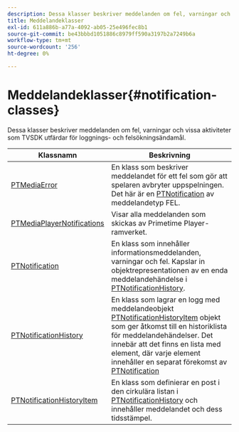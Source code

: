 ```yaml
---
description: Dessa klasser beskriver meddelanden om fel, varningar och vissa aktiviteter som TVSDK utfärdar för loggnings- och felsökningsändamål.
title: Meddelandeklasser
exl-id: 611a886b-a77a-4092-ab05-25e496fec8b1
source-git-commit: be43bbbd1051886c8979ff590a3197b2a7249b6a
workflow-type: tm+mt
source-wordcount: '256'
ht-degree: 0%

---
```


# Meddelandeklasser{#notification-classes}

Dessa klasser beskriver meddelanden om fel, varningar och vissa aktiviteter som TVSDK utfärdar för loggnings- och felsökningsändamål.

| Klassnamn | Beskrivning |
|---|---|
| [PTMediaError](https://help.adobe.com/en_US/primetime/api/psdk/appledoc/Classes/PTMediaError.html) | En klass som beskriver meddelandet för ett fel som gör att spelaren avbryter uppspelningen. Det här är en [PTNotification](https://help.adobe.com/en_US/primetime/api/psdk/appledoc/Classes/PTNotification.html) av meddelandetyp FEL. |
| [PTMediaPlayerNotifications](https://help.adobe.com/en_US/primetime/api/psdk/appledoc/Classes/PTMediaPlayerNotifications.html) | Visar alla meddelanden som skickas av Primetime Player-ramverket. |
| [PTNotification](https://help.adobe.com/en_US/primetime/api/psdk/appledoc/Classes/PTNotification.html) | En klass som innehåller informationsmeddelanden, varningar och fel. Kapslar in objektrepresentationen av en enda meddelandehändelse i [PTNotificationHistory](https://help.adobe.com/en_US/primetime/api/psdk/appledoc/Classes/PTNotificationHistory.html). |
| [PTNotificationHistory](https://help.adobe.com/en_US/primetime/api/psdk/appledoc/Classes/PTNotificationHistory.html) | En klass som lagrar en logg med meddelandeobjekt [PTNotificationHistoryItem](https://help.adobe.com/en_US/primetime/api/psdk/appledoc/Classes/PTNotificationHistoryItem.html) objekt som ger åtkomst till en historiklista för meddelandehändelser. Det innebär att det finns en lista med element, där varje element innehåller en separat förekomst av [PTNotification](https://help.adobe.com/en_US/primetime/api/psdk/appledoc/Classes/PTNotification.html) |
| [PTNotificationHistoryItem](https://help.adobe.com/en_US/primetime/api/psdk/appledoc/Classes/PTNotificationHistoryItem.html) | En klass som definierar en post i den cirkulära listan i [PTNotificationHistory](https://help.adobe.com/en_US/primetime/api/psdk/appledoc/Classes/PTNotificationHistory.html) och innehåller meddelandet och dess tidsstämpel. |

